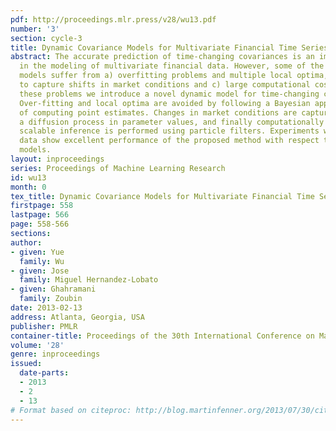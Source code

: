 ```yaml
---
pdf: http://proceedings.mlr.press/v28/wu13.pdf
number: '3'
section: cycle-3
title: Dynamic Covariance Models for Multivariate Financial Time Series
abstract: The accurate prediction of time-changing covariances is an important problem
  in the modeling of multivariate financial data. However, some of the most popular
  models suffer from a) overfitting problems and multiple local optima, b) failure
  to capture shifts in market conditions and c) large computational costs. To address
  these problems we introduce a novel dynamic model for time-changing covariances.
  Over-fitting and local optima are avoided by following a Bayesian approach instead
  of computing point estimates. Changes in market conditions are captured by assuming
  a diffusion process in parameter values, and finally computationally efficient and
  scalable inference is performed using particle filters. Experiments with financial
  data show excellent performance of the proposed method with respect to current standard
  models.
layout: inproceedings
series: Proceedings of Machine Learning Research
id: wu13
month: 0
tex_title: Dynamic Covariance Models for Multivariate Financial Time Series
firstpage: 558
lastpage: 566
page: 558-566
sections: 
author:
- given: Yue
  family: Wu
- given: Jose
  family: Miguel Hernandez-Lobato
- given: Ghahramani
  family: Zoubin
date: 2013-02-13
address: Atlanta, Georgia, USA
publisher: PMLR
container-title: Proceedings of the 30th International Conference on Machine Learning
volume: '28'
genre: inproceedings
issued:
  date-parts:
  - 2013
  - 2
  - 13
# Format based on citeproc: http://blog.martinfenner.org/2013/07/30/citeproc-yaml-for-bibliographies/
---
```


